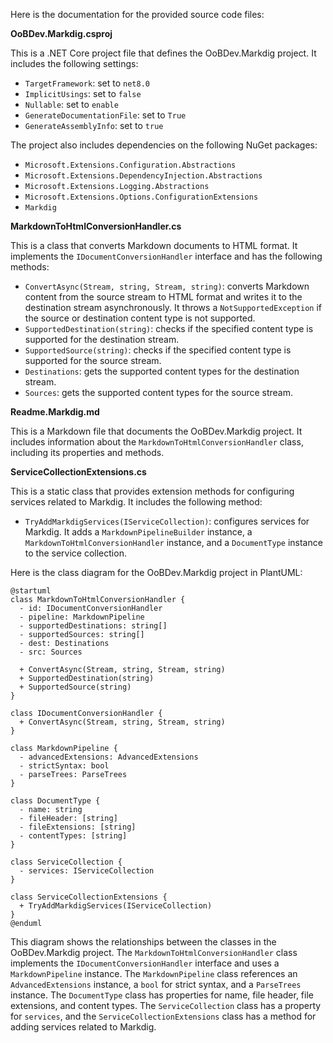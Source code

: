 Here is the documentation for the provided source code files:

**OoBDev.Markdig.csproj**

This is a .NET Core project file that defines the OoBDev.Markdig project. It includes the following settings:

* `TargetFramework`: set to `net8.0`
* `ImplicitUsings`: set to `false`
* `Nullable`: set to `enable`
* `GenerateDocumentationFile`: set to `True`
* `GenerateAssemblyInfo`: set to `true`

The project also includes dependencies on the following NuGet packages:

* `Microsoft.Extensions.Configuration.Abstractions`
* `Microsoft.Extensions.DependencyInjection.Abstractions`
* `Microsoft.Extensions.Logging.Abstractions`
* `Microsoft.Extensions.Options.ConfigurationExtensions`
* `Markdig`

**MarkdownToHtmlConversionHandler.cs**

This is a class that converts Markdown documents to HTML format. It implements the `IDocumentConversionHandler` interface and has the following methods:

* `ConvertAsync(Stream, string, Stream, string)`: converts Markdown content from the source stream to HTML format and writes it to the destination stream asynchronously. It throws a `NotSupportedException` if the source or destination content type is not supported.
* `SupportedDestination(string)`: checks if the specified content type is supported for the destination stream.
* `SupportedSource(string)`: checks if the specified content type is supported for the source stream.
* `Destinations`: gets the supported content types for the destination stream.
* `Sources`: gets the supported content types for the source stream.

**Readme.Markdig.md**

This is a Markdown file that documents the OoBDev.Markdig project. It includes information about the `MarkdownToHtmlConversionHandler` class, including its properties and methods.

**ServiceCollectionExtensions.cs**

This is a static class that provides extension methods for configuring services related to Markdig. It includes the following method:

* `TryAddMarkdigServices(IServiceCollection)`: configures services for Markdig. It adds a `MarkdownPipelineBuilder` instance, a `MarkdownToHtmlConversionHandler` instance, and a `DocumentType` instance to the service collection.

Here is the class diagram for the OoBDev.Markdig project in PlantUML:
```puml
@startuml
class MarkdownToHtmlConversionHandler {
  - id: IDocumentConversionHandler
  - pipeline: MarkdownPipeline
  - supportedDestinations: string[]
  - supportedSources: string[]
  - dest: Destinations
  - src: Sources

  + ConvertAsync(Stream, string, Stream, string)
  + SupportedDestination(string)
  + SupportedSource(string)
}

class IDocumentConversionHandler {
  + ConvertAsync(Stream, string, Stream, string)
}

class MarkdownPipeline {
  - advancedExtensions: AdvancedExtensions
  - strictSyntax: bool
  - parseTrees: ParseTrees
}

class DocumentType {
  - name: string
  - fileHeader: [string]
  - fileExtensions: [string]
  - contentTypes: [string]
}

class ServiceCollection {
  - services: IServiceCollection
}

class ServiceCollectionExtensions {
  + TryAddMarkdigServices(IServiceCollection)
}
@enduml
```
This diagram shows the relationships between the classes in the OoBDev.Markdig project. The `MarkdownToHtmlConversionHandler` class implements the `IDocumentConversionHandler` interface and uses a `MarkdownPipeline` instance. The `MarkdownPipeline` class references an `AdvancedExtensions` instance, a `bool` for strict syntax, and a `ParseTrees` instance. The `DocumentType` class has properties for name, file header, file extensions, and content types. The `ServiceCollection` class has a property for `services`, and the `ServiceCollectionExtensions` class has a method for adding services related to Markdig.